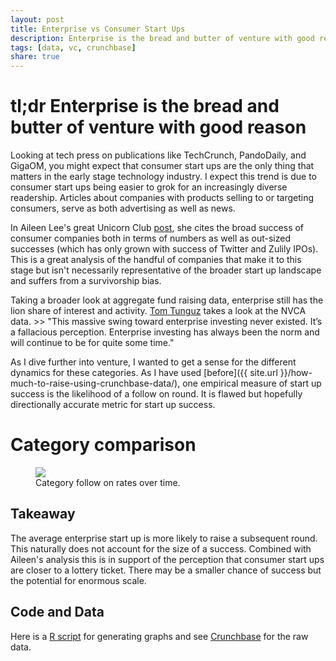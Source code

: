```yaml
---
layout: post
title: Enterprise vs Consumer Start Ups
description: Enterprise is the bread and butter of venture with good reason
tags: [data, vc, crunchbase]
share: true
---
```


# tl;dr Enterprise is the bread and butter of venture with good reason

Looking at tech press on publications like TechCrunch, PandoDaily, and GigaOM, you might expect that consumer start ups are the only thing that matters in the early stage technology industry.  I expect this trend is due to consumer start ups being easier to grok for an increasingly diverse readership.  Articles about companies with products selling to or targeting consumers, serve as both advertising as well as news.

In Aileen Lee's great Unicorn Club [post](http://techcrunch.com/2013/11/02/welcome-to-the-unicorn-club/), she cites the broad success of consumer companies both in terms of numbers as well as out-sized successes (which has only grown with success of Twitter and Zulily IPOs).  This is a great analysis of the handful of companies that make it to this stage but isn't necessarily representative of the broader start up landscape and suffers from a survivorship bias.

Taking a broader look at aggregate fund raising data, enterprise still has the lion share of interest and activity.  [Tom Tunguz](http://tomtunguz.com/consumer-web-investing/) takes a look at the NVCA data.  >> "This massive swing toward enterprise investing never existed. It’s a fallacious perception. Enterprise investing has always been the norm and will continue to be for quite some time."

As I dive further into venture, I wanted to get a sense for the different dynamics for these categories.  As I have used [before]({{ site.url }}/how-much-to-raise-using-crunchbase-data/), one empirical measure of start up success is the likelihood of a follow on round.  It is flawed but hopefully directionally accurate metric for start up success.

# Category comparison

<figure>
  <a href="{{ site.url }}/images/crunchbase/category-follow-on.png"><img src="{{ site.url }}/images/crunchbase/category-follow-on.png" /></a>
  <figcaption><a href="{{ site.url }}/images/crunchbase/category-follow-on.png" title="Category follow on rates over time"></a>Category follow on rates over time.</figcaption>
</figure>

## Takeaway

The average enterprise start up is more likely to raise a subsequent round.  This naturally does not account for the size of a success.  Combined with Aileen's analysis this is in support of the perception that consumer start ups are closer to a lottery ticket.  There may be a smaller chance of success but the potential for enormous scale.

## Code and Data

Here is a [R script](https://gist.github.com/jdavidson/8789695) for generating graphs and see [Crunchbase](http://info.crunchbase.com/about/crunchbase-data-exports/) for the raw data.
